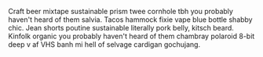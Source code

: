 Craft beer mixtape sustainable prism twee cornhole tbh you probably haven't heard of them salvia. Tacos hammock fixie vape blue bottle shabby chic. Jean shorts poutine sustainable literally pork belly, kitsch beard. Kinfolk organic you probably haven't heard of them chambray polaroid 8-bit deep v af VHS banh mi hell of selvage cardigan gochujang.